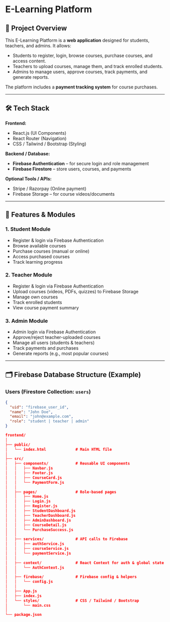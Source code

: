 # E-Learning Platform

## 📖 Project Overview

This E-Learning Platform is a **web application** designed for students, teachers, and admins. It allows:

- Students to register, login, browse courses, purchase courses, and access content.  
- Teachers to upload courses, manage them, and track enrolled students.  
- Admins to manage users, approve courses, track payments, and generate reports.

The platform includes a **payment tracking system** for course purchases.

---

## 🛠️ Tech Stack

**Frontend:**  
- React.js (UI Components)  
- React Router (Navigation)  
- CSS / Tailwind / Bootstrap (Styling)

**Backend / Database:**  
- **Firebase Authentication** – for secure login and role management  
- **Firebase Firestore** – store users, courses, and payments  

**Optional Tools / APIs:**  
- Stripe / Razorpay (Online payment)  
- Firebase Storage – for course videos/documents  

---

## 🧩 Features & Modules

### 1. Student Module
- Register & login via Firebase Authentication  
- Browse available courses  
- Purchase courses (manual or online)  
- Access purchased courses  
- Track learning progress

### 2. Teacher Module
- Register & login via Firebase Authentication  
- Upload courses (videos, PDFs, quizzes) to Firebase Storage  
- Manage own courses  
- Track enrolled students  
- View course payment summary

### 3. Admin Module
- Admin login via Firebase Authentication  
- Approve/reject teacher-uploaded courses  
- Manage all users (students & teachers)  
- Track payments and purchases  
- Generate reports (e.g., most popular courses)

---

## 🗂 Firebase Database Structure (Example)

### Users (Firestore Collection: `users`)
```json
{
  "uid": "firebase_user_id",
  "name": "John Doe",
  "email": "john@example.com",
  "role": "student | teacher | admin"
}

frontend/
│
├── public/
│   └── index.html             # Main HTML file
│
├── src/
│   ├── components/            # Reusable UI components
│   │   ├── Navbar.js
│   │   ├── Footer.js
│   │   ├── CourseCard.js
│   │   └── PaymentForm.js
│   │
│   ├── pages/                 # Role-based pages
│   │   ├── Home.js
│   │   ├── Login.js
│   │   ├── Register.js
│   │   ├── StudentDashboard.js
│   │   ├── TeacherDashboard.js
│   │   ├── AdminDashboard.js
│   │   ├── CourseDetail.js
│   │   └── PurchaseSuccess.js
│   │
│   ├── services/              # API calls to Firebase
│   │   ├── authService.js
│   │   ├── courseService.js
│   │   └── paymentService.js
│   │
│   ├── context/               # React Context for auth & global state
│   │   └── AuthContext.js
│   │
│   ├── firebase/              # Firebase config & helpers
│   │   └── config.js
│   │
│   ├── App.js
│   ├── index.js
│   └── styles/                # CSS / Tailwind / Bootstrap
│       └── main.css
│
└── package.json
